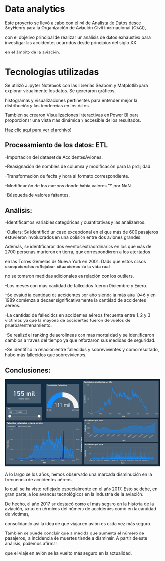 #  Data analytics

Este proyecto se llevó a cabo con el rol de Analista de Datos desde SoyHenry para la Organización de Aviación Civil Internacional (OACI),

con el objetivo principal de realizar un análisis de datos exhaustivo para investigar los accidentes ocurridos desde principios del siglo XX 

en el ámbito de la aviación.

#  Tecnologías utilizadas

Se utilizó Jupyter Notebook con las librerías Seaborn y Matplotlib para explorar visualmente los datos. Se generaron gráficos, 

histogramas y visualizaciones pertinentes para entender mejor la distribución y las tendencias en los datos.

También se crearon Visualizaciones Interactivas en Power BI para proporcionar una vista más dinámica y accesible de los resultados.

[Haz clic aquí para ver el archivo](https://github.com/lorenrave/Data_analytics_project_/blob/main/accidentes_analytics.pbix))

## Procesamiento de los datos: ETL


-Importación del dataset de AccidentesAviones.

-Reasignación de nombres de columna y modificación para la prolijidad.

-Transformación de fecha y hora al formato correspondiente.

-Modificación de los campos donde había valores '?' por NaN.

-Búsqueda de valores faltantes.


## Análisis:


-Identificamos variables categóricas y cuantitativas y las analizamos.

-Ouliers: Se identificó un caso excepcional en el que más de 600 pasajeros estuvieron involucrados en una colisión entre dos aviones grandes. 

Además, se identificaron dos eventos extraordinarios en los que más de 2700 personas murieron en tierra, que correspondieron a los atentados

en las Torres Gemelas de Nueva York en 2001. Dado que estos casos excepcionales reflejaban situaciones de la vida real, 

no se tomaron medidas adicionales en relación con los outliers.
          
-Los meses con más cantidad de fallecidos fueron Diciembre y Enero.

-Se evaluó la cantidad de accidentes por año siendo la más alta 1946 y en 1989 comienza a decaer significativamente la cantidad de accidentes aéreos.

-La cantidad de fallecidos en accidentes aéreos frecuenta entre 1, 2 y 3 víctimas ya que la mayoría de accidentes fueron de vuelos de prueba/entrenamiento.

-Se realizó el ranking de aerolineas con mas mortalidad y se identificaron cambios a traves del tiempo ya que reforzaron sus medidas de seguridad.

-Se identificó la relación entre fallecidos y sobrevivientes y como resultado, hubo más fallecidos que sobrevivientes.


 ## Conclusiones:
![Imagen sobre el dashboard](https://github.com/lorenrave/Data_analytics_project_/blob/main/data/Dashboard.analytics.jpg)


 
  A lo largo de los años, hemos observado una marcada disminución en la frecuencia de accidentes aéreos, 
  
  lo cuál se ha visto reflejado especialmente en el año 2017. Esto se debe, en gran parte, a los avances tecnológicos en la industria de la aviación.
  
  De hecho, el año 2017 se destacó como el más seguro en la historia de la aviación, tanto en términos del número de accidentes como en la cantidad de víctimas,
  
  consolidando así la idea de que viajar en avión es cada vez más seguro.
  
  También se puede concluir que a medida que aumenta el número de pasajeros, la incidencia de muertes tiende a disminuir. A partir de este análisis, podemos afirmar 
  
  que el viaje en avión se ha vuelto más seguro en la actualidad.
